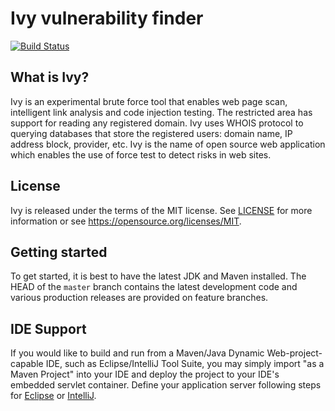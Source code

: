        
Ivy vulnerability finder
========================

[![Build Status](https://travis-ci.org/wladimirgrf/ivy.svg?branch=master)](https://travis-ci.org/wladimirgrf/ivy)

What is Ivy?
------------

Ivy is an experimental brute force tool that enables web page scan, intelligent link analysis and code injection testing. The restricted area has support for reading any registered domain. Ivy uses WHOIS protocol to querying databases that store the registered users: domain name, IP address block, provider, etc. Ivy is the name of open source web application which enables the use of force test to detect risks in web sites.

License
-------

Ivy is released under the terms of the MIT license. See [LICENSE](LICENSE) for more
information or see https://opensource.org/licenses/MIT.

Getting started
---------------

To get started, it is best to have the latest JDK and Maven installed. The HEAD of the `master` branch contains the latest development code and various production releases are provided on feature branches.

IDE Support
-----------

If you would like to build and run from a Maven/Java Dynamic Web-project-capable IDE, such as Eclipse/IntelliJ Tool Suite, you may simply import "as a Maven Project" into your IDE and deploy the project to your IDE's embedded servlet container.
Define your application server following steps for [Eclipse](http://help.eclipse.org/kepler/index.jsp?topic=%2Forg.eclipse.jst.server.ui.doc.user%2Ftopics%2Ftomcat.html) or [IntelliJ](https://www.jetbrains.com/help/idea/defining-application-servers-in-intellij-idea.html).


